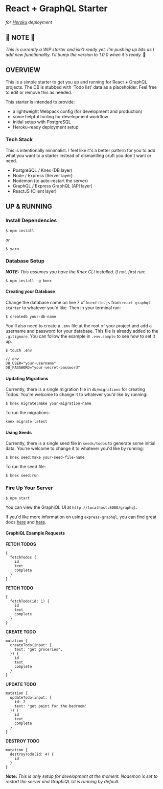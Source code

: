 # React + GraphQL Starter
_for [Heroku](https://www.heroku.com/) deployment_

## 🚨 NOTE 🚨
_This is currently a WIP starter and isn't ready yet. I'm pushing up bits as I add new functionality. I'll bump the version to 1.0.0 when it's ready._ 🎉

## OVERVIEW
This is a simple starter to get you up and running for React + GraphQL projects. The DB is stubbed with 'Todo list' data as a placeholder. Feel free to edit or remove this as needed.

This starter is intended to provide:

* a lightweight Webpack config (for development and production)
* some helpful tooling for development workflow
* initial setup with PostgreSQL
* Heroku-ready deployment setup

### Tech Stack
This is intentionally minimalist. I feel like it's a better pattern for you to add what you want to a starter instead of dismantling cruft you don't want or need.

* PostgreSQL / Knex (DB layer)
* Node / Express (Server layer)
* Nodemon (to auto-restart the server)
* GraphQL / Express GraphQL (API layer)
* ReactJS (Client layer)

## UP & RUNNING
### Install Dependencies
```
$ npm install
```
_or_
```
$ yarn
```

### Database Setup
_**NOTE:** This assumes you have the Knex CLI installed. If not, first run:_
```
$ npm install -g knex
```

#### Creating your Database
Change the database name on line 7 of `knexfile.js` from `react-graphql-starter` to whatever you'd like. Then in your terminal run:
```
$ createdb your-db-name
```

You'll also need to create a `.env` file at the root of your project and add a username and password for your database. This file is already added to the `.gitignore`. You can follow the example in `.env.sample` to see how to set it up.

```
$ touch .env
```

```
//.env
DB_USER="your-username"
DB_PASSWORD="your-secret-password"
```

#### Updating Migrations
Currently, there is a single migration file in `db/migrations` for creating Todos. You're welcome to change it to whatever you'd like by running:
```
$ knex migrate:make your-migration-name
```

To run the migrations:
```
knex migrate:latest
```

#### Using Seeds
Currently, there is a single seed file in `seeds/todos` to generate some initial data. You're welcome to change it to whatever you'd like by running:
```
$ knex seed:make your-seed-file-name
```

To run the seed file:
```
$ knex seed:run
```

### Fire Up Your Server
```
$ npm start
```

You can view the GraphiQL UI at `http://localhost:8080/graphql`.

If you'd like more information on using `express-graphql`, you can find great docs [here](http://graphql.org/graphql-js/running-an-express-graphql-server/) and [here](https://github.com/graphql/express-graphql).

#### GraphiQL Example Requests
**FETCH TODOS**
```
{
  fetchTodos {
    id
    text
    complete
  }
}
```

**FETCH TODO**
```
{
  fetchTodo(id: 1) {
    id
    text
    complete
  }
}
```

**CREATE TODO**
```
mutation {
  createTodo(input: {
    text: "get groceries",
  }) {
    id
    text
    complete
  }
}
```

**UPDATE TODO**
```
mutation {
  updateTodo(input: {
    id: 2
    text: "get paint for the bedroom"
  }) {
    id
    text
    complete
  }
}
```

**DESTROY TODO**
```
mutation {
  destroyTodo(id: 4) {
    id
  }
}
```

**Note:** _This is only setup for development at the moment. Nodemon is set to restart the server and GraphiQL UI is running by default._
